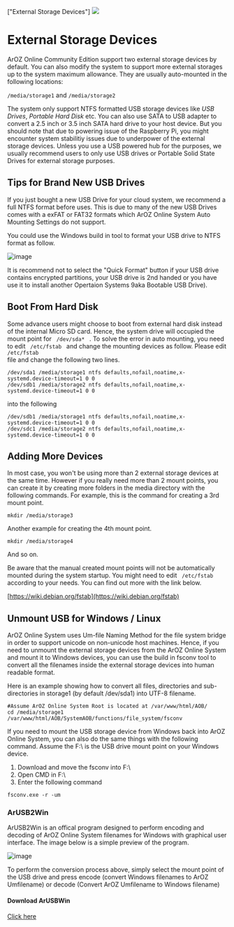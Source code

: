 ["External Storage Devices"]
<img class="ts fluid image" src="img/extstorage.png">
# External Storage Devices
ArOZ Online Community Edition support two external storage devices by default.
You can also modify the system to support more external storages up to the system maximum allowance.
They are usually auto-mounted in the following locations:

<code>/media/storage1</code> and <code>/media/storage2</code>

The system only support NTFS formatted USB storage devices like *USB Drives*, *Portable Hard Disk* etc. You can also use SATA to USB adapter to convert a 2.5 inch or 3.5 inch SATA hard drive to your host device. But you should note that due to powering issue of the Raspberry Pi, you might encounter system stabilitiy issues due to underpower of the external storage devices. Unless you use a USB powered hub for the purposes, we usually recommend users to only use USB drives or Portable Solid State Drives for external storage purposes.

## Tips for Brand New USB Drives
If you just bought a new USB Drive for your cloud system, we recommend a full NTFS format before uses. This is due to many of the new USB Drives comes with a exFAT or FAT32 formats which ArOZ Online System  Auto Mounting Settings do not support. 

You could use the Windows build in tool to format your USB drive to NTFS format as follow.

![image](img/3/0.png)

It is recommend not to select the "Quick Format" button if your USB drive contains encrypted partitions, your USB drive is 2nd handed or you have use it to install another Opertaion Systems 9aka Bootable USB Drive). 

## Boot From Hard Disk
Some advance users might choose to boot from external hard disk instead of the internal Micro SD card. Hence, the system drive will occupied the mount point for  <code> /dev/sda* </code> . To solve the error in auto mounting, you need to edit <code> /etc/fstab </code> and change the mounting devices as follow. Please edit <code> /etc/fstab </code> file and change the following two lines.

```
/dev/sda1 /media/storage1 ntfs defaults,nofail,noatime,x-systemd.device-timeout=1 0 0
/dev/sdb1 /media/storage2 ntfs defaults,nofail,noatime,x-systemd.device-timeout=1 0 0
```

into the following

```
/dev/sdb1 /media/storage1 ntfs defaults,nofail,noatime,x-systemd.device-timeout=1 0 0
/dev/sdc1 /media/storage2 ntfs defaults,nofail,noatime,x-systemd.device-timeout=1 0 0
```

## Adding More Devices
In most case, you won't be using more than 2 external storage devices at the same time. However if you really need more than 2 mount points, you can create it by creating more folders in the media directory with the following commands. For example, this is the command for creating a 3rd mount point.

```mkdir /media/storage3```

Another example for creating the 4th mount point.

```mkdir /media/storage4```

And so on.

Be aware that the manual created mount points will not be automatically mounted during the system startup. You might need to edit <code> /etc/fstab </code> according to your needs. You can find out more with the link below.

 [https://wiki.debian.org/fstab](https://wiki.debian.org/fstab) 

## Unmount USB for Windows / Linux
ArOZ Online System uses Um-file Naming Method for the file system bridge in order to support unicode on non-unicode host machines. Hence, if you need to unmount the external storage devices from the ArOZ Online System and mount it to Windows devices, you can use the build in fsconv tool to convert all the filenames inside the external storage devices into human readable format. 

Here is an example showing how to convert all files, directories and sub-directories in storage1 (by default /dev/sda1) into UTF-8 filename. 

```
#Assume ArOZ Online System Root is located at /var/www/html/AOB/
cd /media/storage1 
/var/www/html/AOB/SystemAOB/functions/file_system/fsconv
```

If you need to mount the USB storage device from Windows back into ArOZ Online System, you can also do the same things with the following command. Assume the F:\ is the USB drive mount point on your Windows device.

1. Download and move the fsconv into F:\
2. Open CMD in F:\
3. Enter the following command

```
fsconv.exe -r -um
```

### ArUSB2Win 
ArUSB2Win is an offical program designed to perform encoding and decoding of ArOZ Online System filenames for Windows with graphical user interface. The image below is a simple preview of the program.

![image](img/3/1.png)

To perform the conversion process above, simply select the mount point of the USB drive and press encode (convert Windows filenames to ArOZ Umfilename) or decode (Convert ArOZ Umfilename to Windows filename)

#### Download ArUSBWin
[Click here](https://github.com/tobychui/ArUSB2Win/releases)


